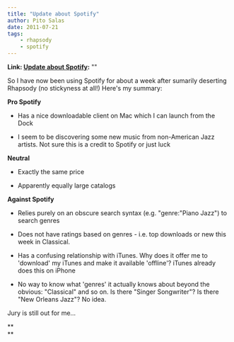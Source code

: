 ```yaml
---
title: "Update about Spotify"
author: Pito Salas
date: 2011-07-21
tags:
    - rhapsody
    - spotify
---
```


**Link: [Update about Spotify](None):** ""

So I have now been using Spotify for about a week after sumarily deserting
Rhapsody (no stickyness at all!) Here's my summary:

**Pro Spotify**

  * Has a nice downloadable client on Mac which I can launch from the Dock

  * I seem to be discovering some new music from non-American Jazz artists. Not sure this is a credit to Spotify or just luck

**Neutral**

  * Exactly the same price

  * Apparently equally large catalogs

**Against Spotify**

  * Relies purely on an obscure search syntax (e.g. "genre:"Piano Jazz") to search genres

  * Does not have ratings based on genres - i.e. top downloads or new this week in Classical.

  * Has a confusing relationship with iTunes. Why does it offer me to 'download' my iTunes and make it available 'offline'? iTunes already does this on iPhone

  * No way to know what 'genres' it actually knows about beyond the obvious: "Classical" and so on. Is there "Singer Songwriter"? Is there "New Orleans Jazz"? No idea.

Jury is still out for me…

**  
**


